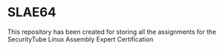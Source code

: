 # SLAE64
This repository has been created for storing all the assignments for the SecurityTube Linux Assembly Expert Certification
